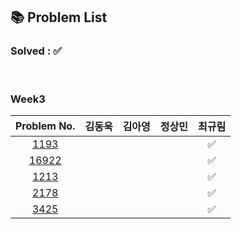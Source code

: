 ## 📚 Problem List 

### Solved : ✅

<br>

### Week3

|Problem No.|김동욱|김아영|정상민|최규림|
|:-----------:|:-----:|:----:|:----:|:----:|
|[1193](https://www.acmicpc.net/problem/1193)|  |  |   | ✅ |
|[16922](https://www.acmicpc.net/problem/16922)|  |  |   | ✅ |
|[1213](https://www.acmicpc.net/problem/1213)|  |  |   | ✅  |
|[2178](https://www.acmicpc.net/problem/2178)|  |  |   | ✅  |
|[3425](https://www.acmicpc.net/problem/3425)|  |  |   | ✅  |

